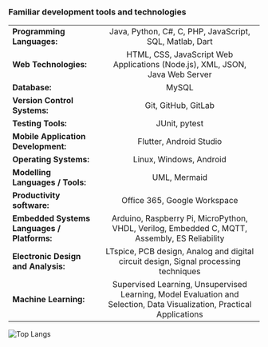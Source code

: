 
### Familiar development tools and technologies  
| | |
|:------------- |:---------------:|
| **Programming Languages:** | Java, Python, C#, C, PHP, JavaScript, SQL, Matlab, Dart |
| **Web Technologies:** | HTML, CSS, JavaScript Web Applications (Node.js), XML, JSON, Java Web Server |
| **Database:** | MySQL |
| **Version Control Systems:** | Git, GitHub, GitLab |
| **Testing Tools:** | JUnit, pytest |
| **Mobile Application Development:** | Flutter, Android Studio |
| **Operating Systems:** | Linux, Windows, Android |
| **Modelling Languages / Tools:** | UML, Mermaid |
| **Productivity software:** | Office 365, Google Workspace |
| **Embedded Systems Languages / Platforms:** | Arduino, Raspberry Pi, MicroPython, VHDL, Verilog, Embedded C, MQTT, Assembly, ES Reliability |
| **Electronic Design and Analysis:** | LTspice, PCB design, Analog and digital circuit design, Signal processing techniques |
| **Machine Learning:** | Supervised Learning, Unsupervised Learning, Model Evaluation and Selection, Data Visualization, Practical Applications |

![Top Langs](https://github-readme-stats.vercel.app/api/top-langs/?username=etkakocak&langs_count=10&exclude_repo=MachineLearning-Tasks&hide=SQL)

<!---
etkakocak/etkakocak is a ✨ special ✨ repository because its `README.md` (this file) appears on your GitHub profile.
You can click the Preview link to take a look at your changes.
--->
